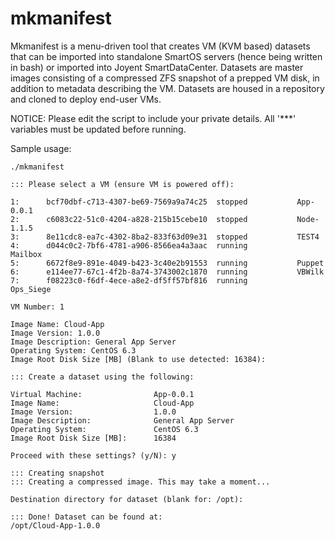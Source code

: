 # mkmanifest
Mkmanifest is a menu-driven tool that creates VM (KVM based) datasets that can be imported into standalone SmartOS servers (hence being written in bash) or imported into Joyent SmartDataCenter. Datasets are master images consisting of a compressed ZFS snapshot of a prepped VM disk, in addition to metadata describing the VM. Datasets are housed in a repository and cloned to deploy end-user VMs.

NOTICE: Please edit the script to include your private details. All '***' variables must be updated before running.

Sample usage:

	./mkmanifest

	::: Please select a VM (ensure VM is powered off):

	1:      bcf70dbf-c713-4307-be69-7569a9a74c25  stopped           App-0.0.1
	2:      c6083c22-51c0-4204-a828-215b15cebe10  stopped           Node-1.1.5
	3:      8e11cdc8-ea7c-4302-8ba2-833f63d09e31  stopped           TEST4
	4:      d044c0c2-7bf6-4781-a906-8566ea4a3aac  running           Mailbox
	5:      6672f8e9-891e-4049-b423-3c40e2b91553  running           Puppet
	6:      e114ee77-67c1-4f2b-8a74-3743002c1870  running           VBWilk
	7:      f08223c0-f6df-4ece-a8e2-df5ff57bf816  running           Ops_Siege

	VM Number: 1

	Image Name: Cloud-App
	Image Version: 1.0.0
	Image Description: General App Server
	Operating System: CentOS 6.3
	Image Root Disk Size [MB] (Blank to use detected: 16384): 

	::: Create a dataset using the following:

	Virtual Machine:                App-0.0.1
	Image Name:                     Cloud-App
	Image Version:                  1.0.0
	Image Description:              General App Server
	Operating System:               CentOS 6.3
	Image Root Disk Size [MB]:      16384

	Proceed with these settings? (y/N): y

	::: Creating snapshot
	::: Creating a compressed image. This may take a moment...

	Destination directory for dataset (blank for: /opt): 

	::: Done! Dataset can be found at:
	/opt/Cloud-App-1.0.0
